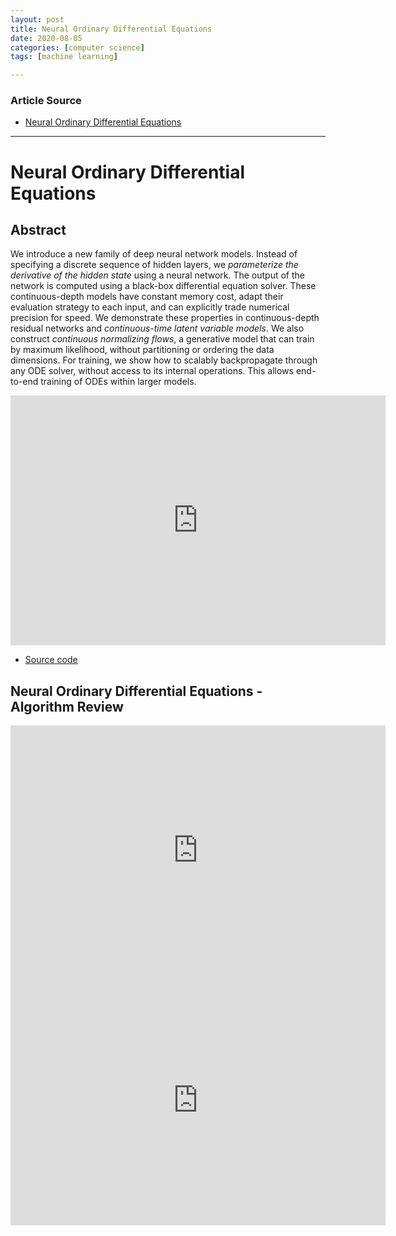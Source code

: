 ```yaml
---
layout: post
title: Neural Ordinary Differential Equations
date: 2020-08-05
categories: [computer science]
tags: [machine learning]

---
```


### Article Source
* [Neural Ordinary Differential Equations](https://www.youtube.com/watch?v=V6nGT0Gakyg)

----


# Neural Ordinary Differential Equations

## Abstract

We introduce a new family of deep neural network models. Instead of specifying a discrete sequence of hidden layers, we *parameterize the derivative of the hidden state* using a neural network. The output of the network is computed using a black-box differential equation solver. These continuous-depth models have constant memory cost, adapt their evaluation strategy to each input, and can explicitly trade numerical precision for speed. We demonstrate these properties in continuous-depth residual networks and *continuous-time latent variable models*. We also construct *continuous normalizing flows*, a generative model that can train by maximum likelihood, without partitioning or ordering the data dimensions. For training, we show how to scalably backpropagate through any ODE solver, without access to its internal operations. This allows end-to-end training of ODEs within larger models.

<iframe width="600" height="400" src="https://www.youtube.com/embed/V6nGT0Gakyg" frameborder="0" allow="accelerometer; autoplay; encrypted-media; gyroscope; picture-in-picture" allowfullscreen></iframe>

* [Source code](https://github.com/rtqichen/torchdiffeq)

## Neural Ordinary Differential Equations - Algorithm Review

<iframe width="600" height="400" src="https://www.youtube.com/embed/BzTyEJvnyd8" frameborder="0" allow="accelerometer; autoplay; encrypted-media; gyroscope; picture-in-picture" allowfullscreen></iframe>

<iframe width="600" height="400" src="https://www.youtube.com/embed/2pP0Puj15Nc" frameborder="0" allow="accelerometer; autoplay; encrypted-media; gyroscope; picture-in-picture" allowfullscreen></iframe>